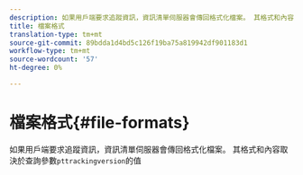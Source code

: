 ```yaml
---
description: 如果用戶端要求追蹤資訊，資訊清單伺服器會傳回格式化檔案。 其格式和內容取決於查詢參數pttrackingversion的值
title: 檔案格式
translation-type: tm+mt
source-git-commit: 89bdda1d4bd5c126f19ba75a819942df901183d1
workflow-type: tm+mt
source-wordcount: '57'
ht-degree: 0%

---
```



# 檔案格式{#file-formats}

如果用戶端要求追蹤資訊，資訊清單伺服器會傳回格式化檔案。 其格式和內容取決於查詢參數`pttrackingversion`的值